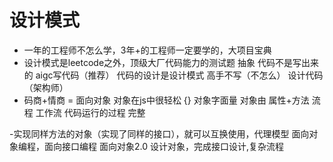 # 设计模式

- 一年的工程师不怎么学，3年+的工程师一定要学的，大项目宝典
- 设计模式是leetcode之外，顶级大厂代码能力的测试题
    抽象 代码不是写出来的  aigc写代码（推荐） 代码的设计是设计模式
    高手不写（不怎么） 设计代码（架构师）
- 码商+情商 = 面向对象
    对象在js中很轻松  {} 对象字面量
    对象由 属性+方法
    流程 工作流 代码运行的过程  完整 

-实现同样方法的对象（实现了同样的接口），就可以互换使用，代理模型
    面向对象编程，面向接口编程
    面向对象2.0 设计对象，完成接口设计,复杂流程